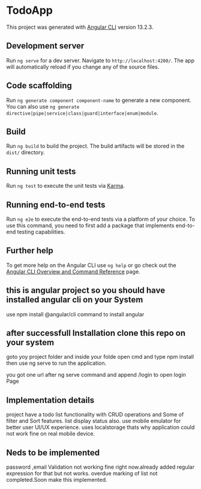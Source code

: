 # TodoApp

This project was generated with [Angular CLI](https://github.com/angular/angular-cli) version 13.2.3.

## Development server

Run `ng serve` for a dev server. Navigate to `http://localhost:4200/`. The app will automatically reload if you change any of the source files.

## Code scaffolding

Run `ng generate component component-name` to generate a new component. You can also use `ng generate directive|pipe|service|class|guard|interface|enum|module`.

## Build

Run `ng build` to build the project. The build artifacts will be stored in the `dist/` directory.

## Running unit tests

Run `ng test` to execute the unit tests via [Karma](https://karma-runner.github.io).

## Running end-to-end tests

Run `ng e2e` to execute the end-to-end tests via a platform of your choice. To use this command, you need to first add a package that implements end-to-end testing capabilities.

## Further help

To get more help on the Angular CLI use `ng help` or go check out the [Angular CLI Overview and Command Reference](https://angular.io/cli) page.


## this is angular project so you should have installed angular cli on your System
   
   use npm install @angular/cli command to install angular

## after successfull Installation clone this repo on your system
   goto yoy project folder and inside your folde open cmd and type npm install then use ng serve to run the application.
   
   you got one url after ng serve command and append /login to open login Page
   
## Implementation details
   project have a todo list functionality with CRUD operations and Some of filter and Sort features.
   list display status also.
   use mobile emulator for better user UI/UX experience.
   uses localstorage thats why application could not work fine on real mobile device.
   
## Neds to be implemented

   password ,email Validation not working fine right now.already added regular expression for that but not works.
   overdue marking of list not completed.Soon make this implemented.
   
   
